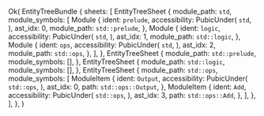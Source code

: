 Ok(
    EntityTreeBundle {
        sheets: [
            EntityTreeSheet {
                module_path: `std`,
                module_symbols: [
                    Module {
                        ident: `prelude`,
                        accessibility: PubicUnder(
                            `std`,
                        ),
                        ast_idx: 0,
                        module_path: `std::prelude`,
                    },
                    Module {
                        ident: `logic`,
                        accessibility: PubicUnder(
                            `std`,
                        ),
                        ast_idx: 1,
                        module_path: `std::logic`,
                    },
                    Module {
                        ident: `ops`,
                        accessibility: PubicUnder(
                            `std`,
                        ),
                        ast_idx: 2,
                        module_path: `std::ops`,
                    },
                ],
            },
            EntityTreeSheet {
                module_path: `std::prelude`,
                module_symbols: [],
            },
            EntityTreeSheet {
                module_path: `std::logic`,
                module_symbols: [],
            },
            EntityTreeSheet {
                module_path: `std::ops`,
                module_symbols: [
                    ModuleItem {
                        ident: `Output`,
                        accessibility: PubicUnder(
                            `std::ops`,
                        ),
                        ast_idx: 0,
                        path: `std::ops::Output`,
                    },
                    ModuleItem {
                        ident: `Add`,
                        accessibility: PubicUnder(
                            `std::ops`,
                        ),
                        ast_idx: 3,
                        path: `std::ops::Add`,
                    },
                ],
            },
        ],
    },
)